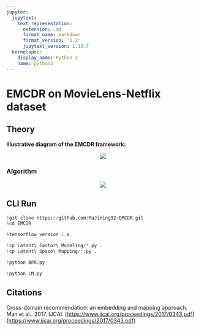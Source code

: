 ```yaml
---
jupyter:
  jupytext:
    text_representation:
      extension: .md
      format_name: markdown
      format_version: '1.3'
      jupytext_version: 1.13.7
  kernelspec:
    display_name: Python 3
    name: python3
---
```


<!-- #region id="DZN09pc7HDHo" -->
# EMCDR on MovieLens-Netflix dataset
<!-- #endregion -->

<!-- #region id="RuCrMB92HXLw" -->
## Theory
<!-- #endregion -->

<!-- #region id="rBmmp4EtHP_q" -->
**Illustrative diagram of the EMCDR framework:**
<!-- #endregion -->

<!-- #region id="nchNbAcex5yo" -->
<p><center><img src='_images/T459379_1.png'></center></p>
<!-- #endregion -->

<!-- #region id="dtqwsk_jHYpL" -->
### Algorithm
<!-- #endregion -->

<!-- #region id="00qhParQx_y0" -->
<p><center><img src='_images/T459379_2.png'></center></p>
<!-- #endregion -->

<!-- #region id="xXp3pC_CHM9d" -->
## CLI Run
<!-- #endregion -->

```python colab={"base_uri": "https://localhost:8080/"} id="dAXFXrropyb1" executionInfo={"status": "ok", "timestamp": 1635689079196, "user_tz": -330, "elapsed": 1361, "user": {"displayName": "Sparsh Agarwal", "photoUrl": "https://lh3.googleusercontent.com/a/default-user=s64", "userId": "13037694610922482904"}} outputId="695750cc-aec9-4ace-9557-415ae9c6a0b8"
!git clone https://github.com/MaJining92/EMCDR.git
%cd EMCDR
```

```python colab={"base_uri": "https://localhost:8080/"} id="oAXftEADp5ju" executionInfo={"status": "ok", "timestamp": 1635689079199, "user_tz": -330, "elapsed": 14, "user": {"displayName": "Sparsh Agarwal", "photoUrl": "https://lh3.googleusercontent.com/a/default-user=s64", "userId": "13037694610922482904"}} outputId="c4313550-5dbb-47b9-b180-7e24d5878b68"
%tensorflow_version 1.x
```

```python id="LJGKjr-iqADr"
!cp Latent\ Factor\ Modeling/*.py .
!cp Latent\ Space\ Mapping/*.py .
```

```python colab={"base_uri": "https://localhost:8080/"} id="xheHEwR6qOwX" executionInfo={"status": "ok", "timestamp": 1635689274906, "user_tz": -330, "elapsed": 195294, "user": {"displayName": "Sparsh Agarwal", "photoUrl": "https://lh3.googleusercontent.com/a/default-user=s64", "userId": "13037694610922482904"}} outputId="dfe1941a-8852-4af0-9ed9-7c2b2addd22f"
!python BPR.py
```

```python colab={"base_uri": "https://localhost:8080/"} id="iqXhXEUdqgDG" executionInfo={"status": "ok", "timestamp": 1635689283174, "user_tz": -330, "elapsed": 6260, "user": {"displayName": "Sparsh Agarwal", "photoUrl": "https://lh3.googleusercontent.com/a/default-user=s64", "userId": "13037694610922482904"}} outputId="d2c70ff4-031c-4d51-8848-833fed0b39c5"
!python LM.py
```

<!-- #region id="50ufr23_HldR" -->
## Citations
<!-- #endregion -->

<!-- #region id="8Dw7NE7UHmMb" -->
Cross-domain recommendation: an embedding and mapping approach. Man et al.. 2017. IJCAI. [https://www.ijcai.org/proceedings/2017/0343.pdf](https://www.ijcai.org/proceedings/2017/0343.pdf)
<!-- #endregion -->
